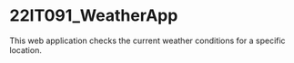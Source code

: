# 22IT091_WeatherApp
This web application checks the current weather conditions for a specific location.
